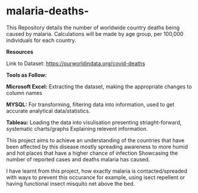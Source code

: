# malaria-deaths-

This Repository details the number of worldwide country deaths being caused by malaria. Calculations will be made by age group, per 100,000 individuals for each country.

**Resources**

Link to Dataset: https://ourworldindata.org/covid-deaths

**Tools as Follow:**

**Microsoft Excel:** Extracting the dataset, making the appropriate changes to column names

**MYSQL:** For transforming, filtering data into information, used to get accurate analytical data/statistics.

**Tableau:** Loading the data into visulisation presenting striaght-forward, systematic charts/graphs Explaining relevent information.

This project aims to achieve an understanding of the countries that have been affected by this disease mostly spreading awareness to more humid and hot places that have a higher chance of infection Showcasing the number of reported cases and deaths malaria has caused.

I have learnt from this project, how exactly malaria is contacted/spreaded with ways to prevent this occurance for example, using isect repellent or having functional insect misquito net above the bed.






